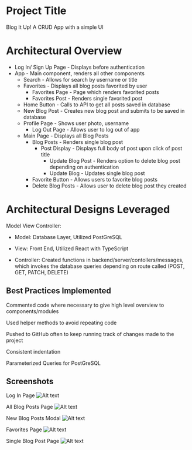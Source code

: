 # Project Title

Blog It Up! A CRUD App with a simple UI

# Architectural Overview
- Log In/ Sign Up Page - Displays before authentication
- App - Main component, renders all other components
  - Search - Allows for search by username or title
  - Favorites - Displays all blog posts favorited by user
    - Favorites Page - Page which renders favorited posts
    - Favorites Post - Renders single favorited post
  - Home Button - Calls to API to get all posts saved in database
  - New Blog Post - Creates new blog post and submits to be saved in database
  - Profile Page - Shows user photo, username
    - Log Out Page - Allows user to log out of app
  - Main Page - Displays all Blog Posts
    - Blog Posts - Renders single blog post
      - Post Display - Displays full body of post upon click of post title
        - Update Blog Post - Renders option to delete blog post depending on authentication
        - Update Blog - Updates single blog post
    - Favorite Button - Allows users to favorite blog posts
    - Delete Blog Posts - Allows user to delete blog post they created

# Architectural Designs Leveraged
Model View Controller:

- Model: Database Layer, Utilized PostGreSQL

- View: Front End, Utilized React with TypeScript

- Controller: Created functions in backend/server/contollers/messages, which invokes the database queries depending on route called (POST, GET, PATCH, DELETE)

## Best Practices Implemented
Commented code where necessary to give high level overview to components/modules

Used helper methods to avoid repeating code

Pushed to GitHub often to keep running track of changes made to the project

Consistent indentation

Parameterized Queries for PostGreSQL

## Screenshots
Log In Page
![Alt text](https://imgur.com/IW8WWDw "Log In Page")

All Blog Posts Page
![Alt text](https://imgur.com/I8hskKo "All Blog Posts Page")

New Blog Posts Modal
![Alt text](https://imgur.com/0XBdtXF "New Blog Posts Modal")

Favorites Page
![Alt text](https://i.imgur.com/tyPmcZH.png "Favorites Page")

Single Blog Post Page
![Alt text](hhttps://imgur.com/tyPmcZH "Single Blog Post Page")










